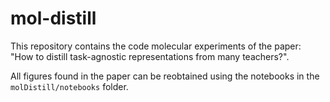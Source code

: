 # mol-distill

This repository contains the code molecular experiments of the paper: "How to distill task-agnostic representations from many teachers?".

All figures found in the paper can be reobtained using the notebooks in the `molDistill/notebooks` folder.